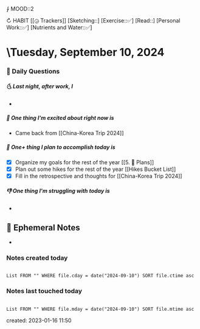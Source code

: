 ⨑ MOOD::2

↻ HABIT [[◶ Trackers]]
[Sketching::]
[Exercise::✅]
[Read::]
[Personal Work::✅]
[Nutrients and Water::✅]

# \Tuesday, September 10, 2024

### 📅 Daily Questions

##### 🌜 Last night, after work, I

-

##### 🙌 One thing I'm excited about right now is

- Came back from [[China-Korea Trip 2024]]

##### 🚀 One+ thing I plan to accomplish today is

- [x] Organize my goals for the rest of the year [[5. 🍕 Plans]]
- [x] Plan out some hikes for the rest of the year [[Hikes Bucket List]]
- [x] Fill in the retrospective and thoughts for [[China-Korea Trip 2024]]

##### 👎 One thing I'm struggling with today is

-

## 📝 Ephemeral Notes

-

### Notes created today

```dataview

List FROM "" WHERE file.cday = date("2024-09-10") SORT file.ctime asc

```

### Notes last touched today

```dataview

List FROM "" WHERE file.mday = date("2024-09-10") SORT file.mtime asc

```

created: 2023-01-16 11:50

